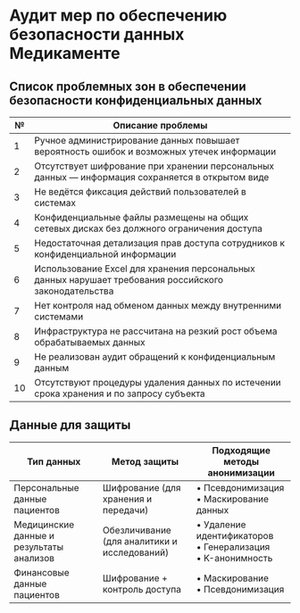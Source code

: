 # Аудит мер по обеспечению безопасности данных Медикаменте

## Список проблемных зон в обеспечении безопасности конфиденциальных данных
| №  | Описание проблемы                                                                                          |
|----|-------------------------------------------------------------------------------------------------------------|
| 1  | Ручное администрирование данных повышает вероятность ошибок и возможных утечек информации                 |
| 2  | Отсутствует шифрование при хранении персональных данных — информация сохраняется в открытом виде           |
| 3  | Не ведётся фиксация действий пользователей в системах                                                      |
| 4  | Конфиденциальные файлы размещены на общих сетевых дисках без должного ограничения доступа                  |
| 5  | Недостаточная детализация прав доступа сотрудников к конфиденциальной информации                           |
| 6  | Использование Excel для хранения персональных данных нарушает требования российского законодательства     |
| 7  | Нет контроля над обменом данных между внутренними системами                                                |
| 8  | Инфраструктура не рассчитана на резкий рост объема обрабатываемых данных                                   |
| 9  | Не реализован аудит обращений к конфиденциальным данным                                                    |
| 10 | Отсутствуют процедуры удаления данных по истечении срока хранения и по запросу субъекта                    |


## Данные для защиты
| Тип данных                                   | Метод защиты                                   | Подходящие методы анонимизации                         |
|---------------------------------------------|------------------------------------------------|--------------------------------------------------------|
| Персональные данные пациентов                | Шифрование (для хранения и передачи)           | • Псевдонимизация<br>• Маскирование данных             |
| Медицинские данные и результаты анализов     | Обезличивание (для аналитики и исследований)   | • Удаление идентификаторов<br>• Генерализация<br>• K-анонимность |
| Финансовые данные пациентов                  | Шифрование + контроль доступа                  | • Маскирование<br>• Псевдонимизация                    |
